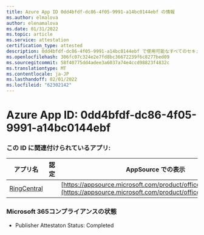 ```yaml
---
title: Azure App ID 0dd4bfdf-dc86-4f05-9991-a14bc0144ebf の情報
ms.author: elmalova
author: elenamalova
ms.date: 01/31/2022
ms.topic: article
ms.service: attestation
certification_type: attested
description: 0dd4bfdf-dc86-4f05-9991-a14bc0144ebf で使用可能なすべてのセキュリティおよびコンプライアンス情報。
ms.openlocfilehash: 306fc07c324e2e7fd8bc36672239f6c8277bed09
ms.sourcegitcommit: 58f40775dd4adee3a6037a74e4ccd98823f4832c
ms.translationtype: MT
ms.contentlocale: ja-JP
ms.lasthandoff: 02/01/2022
ms.locfileid: "62302142"
---
```

# <a name="azure-app-id-0dd4bfdf-dc86-4f05-9991-a14bc0144ebf"></a>Azure App ID: 0dd4bfdf-dc86-4f05-9991-a14bc0144ebf


### <a name="apps-associated-with-this-id"></a>この ID に関連付けられているアプリ:
| **アプリ名** | **認定** | **AppSource での表示** |
|--------------|---------------|-----------------------|
| [RingCentral](https://docs.microsoft.com/microsoft-365-app-certification/forward/WA200000135) |  | [https://appsource.microsoft.com/product/office/WA200000135](https://appsource.microsoft.com/product/office/WA200000135) |

### <a name="microsoft-365-app-compliance-status"></a>Microsoft 365コンプライアンスの状態
- Publisher Attestaton Status: Completed
